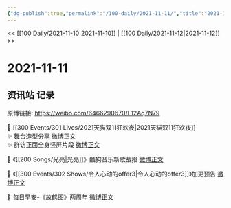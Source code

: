 ```yaml
---
{"dg-publish":true,"permalink":"/100-daily/2021-11-11/","title":"2021-11-11"}
---
```



<< [[100 Daily/2021-11-10\|2021-11-10]] | [[100 Daily/2021-11-12\|2021-11-12]] >>

# 2021-11-11

## 资讯站 记录

原博链接: https://weibo.com/6466290670/L12Aq7N79

💫 [[300 Events/301 Lives/2021天猫双11狂欢夜\|2021天猫双11狂欢夜]]  
✨ 舞台造型分享 [微博正文](https://m.weibo.cn/6466290670/4702365561917057)  
✨ 群访正面全身竖屏片段 [微博正文](https://m.weibo.cn/6466290670/4702467490582754)

💫 《[[200 Songs/光亮\|光亮]]》酷狗音乐新歌战报 [微博正文](https://m.weibo.cn/6466290670/4702448523940324)

💫 《[[300 Events/302 Shows/令人心动的offer3\|令人心动的offer3]]》加更预告 [微博正文](https://m.weibo.cn/6466290670/4702310318214184)

💫 每日早安-《放鹤图》两周年 [微博正文](https://m.weibo.cn/6466290670/4702258191141143)

